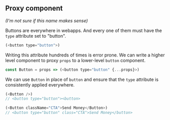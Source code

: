 ## Proxy component

*(I'm not sure if this name makes sense)*

Buttons are everywhere in webapps. And every one of them must have the `type` attribute set to "button".

```js
(<button type="button">)
```

Writing this attribute hundreds of times is error prone. We can write a higher level component to proxy `props` to a lower-level `button` component.

```js
const Button = props => (<button type="button" {...props}>)
```

We can use `Button` in place of `button` and ensure that the `type` attribute is consistently applied everywhere.

```js
(<Button />)
// <button type="button"><button>

(<Button className="CTA">Send Money</Button>)
// <button type="button" class="CTA">Send Money</button>
```